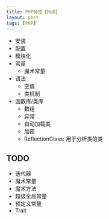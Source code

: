 ```yaml
---
title: PHP特性【持续】
layout: post
tags: [PHP]
---
```


* 安装
* 配置
* 模块化
* 常量
	* 魔术常量
* 语法
	* 空值
	* 类机制
* 函数库/类库
	* 数组
	* 异常
	* 自动加载类
	* 加密
	* ReflectionClass: 用于分析类的类

## TODO

* 迭代器
* 魔术常量
* 魔术方法
* 超级全局常量
* 预定义常量
* Trait